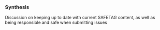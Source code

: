 ### Synthesis

Discussion on keeping up to date with current SAFETAG content, as well as being responsible and safe when submitting issues
